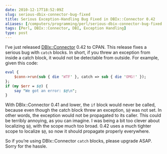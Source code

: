 ```yaml
--- 
date: 2010-12-17T18:52:09Z
slug: serious-dbix-connector-bug-fixed
title: Serious Exception-Handling Bug Fixed in DBIx::Connector 0.42
aliases: [/computers/programming/perl/serious-dbix-connector-bug-fixed.html]
tags: [Perl, DBIx::Connector, DBI, Exception Handling]
type: post
---
```


I’ve just released [DBIx::Connector] 0.42 to CPAN. This release fixes a serious
bug with `catch` blocks. In short, if you threw an exception from inside a catch
block, it would not be detectable from outside. For example, given this code:

``` perl
eval {
    $conn->run(sub { die 'WTF' }, catch => sub { die 'OMG!' });
};
if (my $err = $@) {
    say "We got an error: $@\n";
}
```

With DBIx::Connector 0.41 and lower, the `if` block would never be called,
because even though the catch block threw an exception, `$@` was not set. In
other words, the exception would not be propagated to its caller. This could be
terribly annoying, as you can imagine. I was being a bit too clever about
localizing `$@`, with the scope much too broad. 0.42 uses a much tighter scope
to localize `$@`, so now it should propagate properly everywhere.

So if you’re using DBIx::Connector `catch` blocks, please upgrade ASAP. Sorry
for the hassle.

  [DBIx::Connector]: https://metacpan.org/dist/DBIx-Connector "DBIx::Connector on CPAN"
